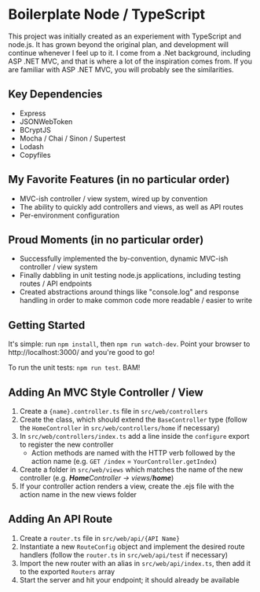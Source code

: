 # Boilerplate Node / TypeScript

This project was initially created as an experiement with TypeScript and node.js. It has grown beyond the original plan, and development will continue whenever I feel up to it. I come from a .Net background, including ASP .NET MVC, and that is where a lot of the inspiration comes from. If you are familiar with ASP .NET MVC, you will probably see the similarities.

## Key Dependencies

* Express
* JSONWebToken
* BCryptJS
* Mocha / Chai / Sinon / Supertest
* Lodash
* Copyfiles

## My Favorite Features (in no particular order)

* MVC-ish controller / view system, wired up by convention
* The ability to quickly add controllers and views, as well as API routes
* Per-environment configuration

## Proud Moments (in no particular order)

* Successfully implemented the by-convention, dynamic MVC-ish controller / view system
* Finally dabbling in unit testing node.js applications, including testing routes / API endpoints
* Created abstractions around things like "console.log" and response handling in order to make common code more readable / easier to write

## Getting Started

It's simple: run `npm install`, then `npm run watch-dev`. Point your browser to http://localhost:3000/ and you're good to go!

To run the unit tests: `npm run test`. BAM!

## Adding An MVC Style Controller / View

1. Create a `{name}.controller.ts` file in `src/web/controllers`
2. Create the class, which should extend the `BaseController` type (follow the `HomeController` in `src/web/controllers/home` if necessary)
3. In `src/web/controllers/index.ts` add a line inside the `configure` export to register the new controller
   * Action methods are named with the HTTP verb followed by the action name (e.g. `GET /index` = `YourController.getIndex`)
4. Create a folder in `src/web/views` which matches the name of the new controller (e.g. _**Home**_Controller -> views/_**home**_)
5. If your controller action renders a view, create the .ejs file with the action name in the new views folder

## Adding An API Route

1. Create a `router.ts` file in `src/web/api/{API Name}`
2. Instantiate a new `RouteConfig` object and implement the desired route handlers (follow the `router.ts` in `src/web/api/test` if necessary)
3. Import the new router with an alias in `src/web/api/index.ts`, then add it to the exported `Routers` array
4. Start the server and hit your endpoint; it should already be available